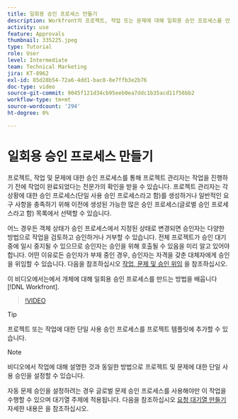 ```yaml
---
title: 일회용 승인 프로세스 만들기
description: Workfront의 프로젝트, 작업 또는 문제에 대해 일회용 승인 프로세스를 만드는 방법을 알아봅니다.
activity: use
feature: Approvals
thumbnail: 335225.jpeg
type: Tutorial
role: User
level: Intermediate
team: Technical Marketing
jira: KT-8962
exl-id: 85d28b54-72a6-4dd1-bac8-8e7ffb3e2b76
doc-type: video
source-git-commit: 9045f121d34cb95eeb0ea7ddc1b35acd11f56bb2
workflow-type: tm+mt
source-wordcount: '294'
ht-degree: 0%

---
```


# 일회용 승인 프로세스 만들기

프로젝트, 작업 및 문제에 대한 승인 프로세스를 통해 프로젝트 관리자는 작업을 진행하기 전에 작업이 완료되었다는 전문가의 확인을 받을 수 있습니다. 프로젝트 관리자는 각 상황에 대한 승인 프로세스(단일 사용 승인 프로세스라고 함)를 생성하거나 일반적인 요구 사항을 충족하기 위해 이전에 생성된 가능한 많은 승인 프로세스(글로벌 승인 프로세스라고 함) 목록에서 선택할 수 있습니다.

어느 경우든 객체 상태가 승인 프로세스에서 지정된 상태로 변경되면 승인자는 다양한 방법으로 작업을 검토하고 승인하거나 거부할 수 있습니다. 전체 프로젝트가 승인 대기 중에 일시 중지될 수 있으므로 승인자는 승인을 위해 호출될 수 있음을 미리 알고 있어야 합니다. 어떤 이유로든 승인자가 부재 중인 경우, 승인자는 자격을 갖춘 대체자에게 승인을 위임할 수 있습니다. 다음을 참조하십시오 [작업, 문제 및 승인 위임](https://experienceleague.adobe.com/docs/workfront-learn/tutorials-workfront/manage-work/approval-processes-and-milestone-paths/delegate-approvals.html) 을 참조하십시오.

이 비디오에서는에서 개체에 대해 일회용 승인 프로세스를 만드는 방법을 배웁니다 [!DNL  Workfront].

>[!VIDEO](https://video.tv.adobe.com/v/335225/?quality=12&learn=on)

>[!TIP]
>
>프로젝트 또는 작업에 대한 단일 사용 승인 프로세스를 프로젝트 템플릿에 추가할 수 있습니다.

>[!NOTE]
>
>비디오에서 작업에 대해 설명한 것과 동일한 방법으로 프로젝트 및 문제에 대한 단일 사용 승인을 설정할 수 있습니다.
>
>자동 문제 승인을 설정하려는 경우 글로벌 문제 승인 프로세스를 사용해야만 이 작업을 수행할 수 있으며 대기열 주제에 적용됩니다. 다음을 참조하십시오 [요청 대기열 만들기](https://experienceleague.adobe.com/docs/workfront/using/manage-work/requests/create-and-manage-request-queues/create-request-queue.html) 자세한 내용은 을 참조하십시오.

